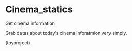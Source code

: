 # Cinema_statics
 Get cinema information

Grab datas about today's cinema inforatmion very simply.

(toyproject)